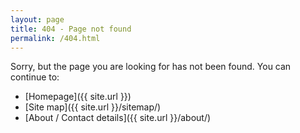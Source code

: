 ```yaml
---
layout: page
title: 404 - Page not found
permalink: /404.html
---
```


Sorry, but the page you are looking for has not been found. You can continue to:

- [Homepage]({{ site.url }})
- [Site map]({{ site.url }}/sitemap/)
- [About / Contact details]({{ site.url }}/about/)